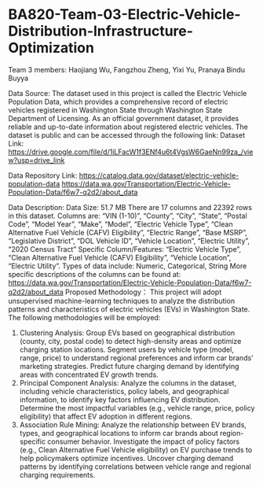 # BA820-Team-03-Electric-Vehicle-Distribution-Infrastructure-Optimization

Team 3 members: Haojiang Wu, Fangzhou Zheng, Yixi Yu, Pranaya Bindu Buyya

Data Source:
The dataset used in this project is called the Electric Vehicle Population Data, which provides a comprehensive record of electric vehicles registered in Washington State through Washington State Department of Licensing. As an official government dataset, it provides reliable and up-to-date information about registered electric vehicles. The dataset is public and can be accessed through the following link:
Dataset Link:
https://drive.google.com/file/d/1iLFacW1f3ENf4u6t4VgsW6GaeNn99za_/view?usp=drive_link

Data Repository Link:
https://catalog.data.gov/dataset/electric-vehicle-population-data
https://data.wa.gov/Transportation/Electric-Vehicle-Population-Data/f6w7-q2d2/about_data

Data Description:
Data Size: 51.7 MB
There are 17 columns and 22392 rows in this dataset.
Columns are: “VIN (1-10)”, “County”, “City”, “State”, “Postal Code”, “Model Year”, “Make”, “Model”, “Electric Vehicle Type”, “Clean Alternative Fuel Vehicle (CAFV)
Eligibility”, “Electric Range”, “Base MSRP”, “Legislative District”, “DOL Vehicle ID”, “Vehicle Location”, “Electric Utility”, “2020 Census Tract”
Specific Column/Features: “Electric Vehicle Type”, “Clean Alternative Fuel Vehicle (CAFV) Eligibility”, “Vehicle Location”, “Electric Utility”.
Types of data include: Numeric, Categorical, String
More specific descriptions of the columns can be found at: https://data.wa.gov/Transportation/Electric-Vehicle-Population-Data/f6w7-q2d2/about_data
Proposed Methodology： This project will adopt unsupervised machine-learning techniques to analyze the distribution patterns and characteristics of electric vehicles (EVs) in Washington State. The following methodologies will be employed:
1. Clustering Analysis:
Group EVs based on geographical distribution (county, city, postal code) to detect high-density areas and optimize charging station locations.
Segment users by vehicle type (model, range, price) to understand regional preferences and inform car brands’ marketing strategies.
Predict future charging demand by identifying areas with concentrated EV growth trends.
2. Principal Component Analysis:
Analyze the columns in the dataset, including vehicle characteristics, policy labels, and geographical information, to identify key factors influencing EV distribution.
Determine the most impactful variables (e.g., vehicle range, price, policy eligibility) that affect EV adoption in different regions.
3. Association Rule Mining:
Analyze the relationship between EV brands, types, and geographical locations to inform car brands about region-specific consumer behavior.
Investigate the impact of policy factors (e.g., Clean Alternative Fuel Vehicle eligibility) on EV purchase trends to help policymakers optimize incentives.
Uncover charging demand patterns by identifying correlations between vehicle range and regional charging requirements.
